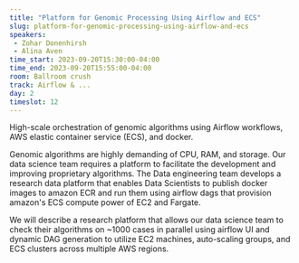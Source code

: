```yaml
---
title: "Platform for Genomic Processing Using Airflow and ECS"
slug: platform-for-genomic-processing-using-airflow-and-ecs
speakers:
 - Zohar Donenhirsh
 - Alina Aven
time_start: 2023-09-20T15:30:00-04:00
time_end: 2023-09-20T15:55:00-04:00
room: Ballroom crush
track: Airflow & ...
day: 2
timeslot: 12
---
```


High-scale orchestration of genomic algorithms using Airflow workflows, AWS elastic container service (ECS), and docker.
 
 Genomic algorithms are highly demanding of CPU, RAM, and storage. Our data science team requires a platform to facilitate the development and improving proprietary algorithms. The Data engineering team develops a research data platform that enables Data Scientists to publish docker images to amazon ECR and run them using airflow dags that provision amazon's ECS compute power of EC2 and Fargate. 
 
 We will describe a research platform that allows our data science team to check their algorithms on ~1000 cases in parallel using airflow UI and dynamic DAG generation to utilize EC2 machines, auto-scaling groups, and ECS clusters across multiple AWS regions.